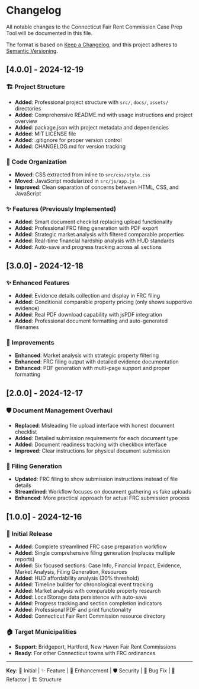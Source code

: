 # Changelog

All notable changes to the Connecticut Fair Rent Commission Case Prep Tool will be documented in this file.

The format is based on [Keep a Changelog](https://keepachangelog.com/en/1.0.0/),
and this project adheres to [Semantic Versioning](https://semver.org/spec/v2.0.0.html).

## [4.0.0] - 2024-12-19

### 🏗️ Project Structure
- **Added**: Professional project structure with `src/`, `docs/`, `assets/` directories
- **Added**: Comprehensive README.md with usage instructions and project overview
- **Added**: package.json with project metadata and dependencies
- **Added**: MIT LICENSE file
- **Added**: .gitignore for proper version control
- **Added**: CHANGELOG.md for version tracking

### 🔄 Code Organization
- **Moved**: CSS extracted from inline to `src/css/style.css`
- **Moved**: JavaScript modularized in `src/js/app.js`
- **Improved**: Clean separation of concerns between HTML, CSS, and JavaScript

### ✨ Features (Previously Implemented)
- **Added**: Smart document checklist replacing upload functionality
- **Added**: Professional FRC filing generation with PDF export
- **Added**: Strategic market analysis with filtered comparable properties
- **Added**: Real-time financial hardship analysis with HUD standards
- **Added**: Auto-save and progress tracking across all sections

## [3.0.0] - 2024-12-18

### ✨ Enhanced Features
- **Added**: Evidence details collection and display in FRC filing
- **Added**: Conditional comparable property pricing (only shows supportive evidence)
- **Added**: Real PDF download capability with jsPDF integration
- **Added**: Professional document formatting and auto-generated filenames

### 🔧 Improvements
- **Enhanced**: Market analysis with strategic property filtering
- **Enhanced**: FRC filing output with detailed evidence documentation
- **Enhanced**: PDF generation with multi-page support and proper formatting

## [2.0.0] - 2024-12-17

### 🛡️ Document Management Overhaul
- **Replaced**: Misleading file upload interface with honest document checklist
- **Added**: Detailed submission requirements for each document type
- **Added**: Document readiness tracking with checkbox interface
- **Improved**: Clear instructions for physical document submission

### 📝 Filing Generation
- **Updated**: FRC filing to show submission instructions instead of file details
- **Streamlined**: Workflow focuses on document gathering vs fake uploads
- **Enhanced**: More practical approach for actual FRC submission process

## [1.0.0] - 2024-12-16

### 🎉 Initial Release
- **Added**: Complete streamlined FRC case preparation workflow
- **Added**: Single comprehensive filing generation (replaces multiple reports)
- **Added**: Six focused sections: Case Info, Financial Impact, Evidence, Market Analysis, Filing Generation, Resources
- **Added**: HUD affordability analysis (30% threshold)
- **Added**: Timeline builder for chronological event tracking
- **Added**: Market analysis with comparable property research
- **Added**: LocalStorage data persistence with auto-save
- **Added**: Progress tracking and section completion indicators
- **Added**: Professional PDF and print functionality
- **Added**: Connecticut Fair Rent Commission resource directory

### 🏠 Target Municipalities
- **Support**: Bridgeport, Hartford, New Haven Fair Rent Commissions
- **Ready**: For other Connecticut towns with FRC ordinances

---

**Key**: 🎉 Initial | ✨ Feature | 🔧 Enhancement | 🛡️ Security | 🐛 Bug Fix | 🔄 Refactor | 🏗️ Structure
